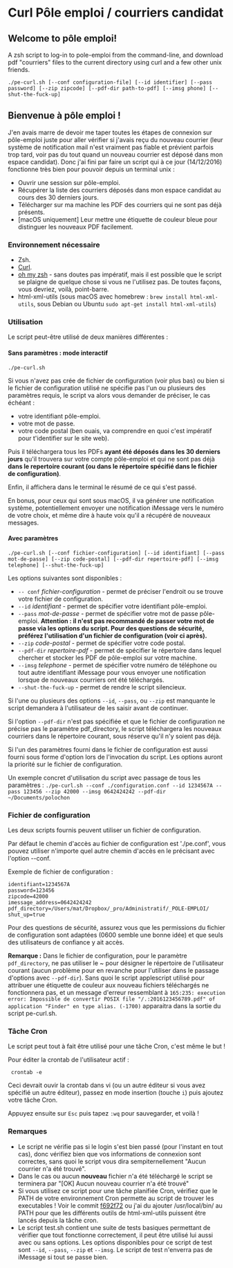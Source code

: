 # Curl Pôle emploi / courriers candidat

## Welcome to pôle emploi!
A zsh script to log-in to pole-emploi from the command-line, and download pdf "courriers" files to the current directory using curl and a few other unix friends.

`./pe-curl.sh [--conf configuration-file] [--id identifier] [--pass password] [--zip zipcode] [--pdf-dir path-to-pdf] [--imsg phone] [--shut-the-fuck-up]`

## Bienvenue à pôle emploi !
J'en avais marre de devoir me taper toutes les étapes de connexion sur pôle-emploi juste pour aller vérifier si j'avais reçu du nouveau courrier (leur système de notification mail n'est vraiment pas fiable et prévient parfois trop tard, voir pas du tout quand un nouveau courrier est déposé dans mon espace candidat).
Donc j'ai fini par faire un script qui à ce jour (14/12/2016) fonctionne très bien pour pouvoir depuis un terminal unix :
- Ouvrir une session sur pôle-emploi.
- Récupérer la liste des courriers déposés dans mon espace candidat au cours des 30 derniers jours.
- Télécharger sur ma machine les PDF des courriers qui ne sont pas déjà présents.
- [macOS uniquement] Leur mettre une étiquette de couleur bleue pour distinguer les nouveaux PDF facilement.

### Environnement nécessaire
- Zsh.
- [Curl](https://curl.haxx.se).
- [oh my zsh](http://ohmyz.sh/) - sans doutes pas impératif, mais il est possible que le script se plaigne de quelque chose si vous ne l'utilisez pas. De toutes façons, vous devriez, voilà, point-barre.
- html-xml-utils (sous macOS avec homebrew : `brew install html-xml-utils`, sous Debian ou Ubuntu `sudo apt-get install html-xml-utils`)

### Utilisation
Le script peut-être utilisé de deux manières différentes :

#### Sans paramètres : mode interactif
`./pe-curl.sh`

Si vous n'avez pas crée de fichier de configuration (voir plus bas) ou bien si le fichier de configuration utilisé ne spécifie pas l'un ou plusieurs des paramètres requis, le script va alors vous demander de préciser, le cas échéant :
- votre identifiant pôle-emploi.
- votre mot de passe.
- votre code postal (ben ouais, va comprendre en quoi c'est impératif pour t'identifier sur le site web).

Puis il téléchargera tous les PDFs **ayant été déposés dans les 30 derniers jours** qu'il trouvera sur votre compte pôle-emploi et qui ne sont pas déjà **dans le repertoire courant (ou dans le répertoire spécifié dans le fichier de configuration)**.

Enfin, il affichera dans le terminal le résumé de ce qui s'est passé.

En bonus, pour ceux qui sont sous macOS, il va générer une notification système, potentiellement envoyer une notification iMessage vers le numéro de votre choix, et même dire à haute voix qu'il a récupéré de nouveaux messages.

#### Avec paramètres
`./pe-curl.sh [--conf fichier-configuration] [--id identifiant] [--pass mot-de-passe] [--zip code-postal] [--pdf-dir repertoire-pdf] [--imsg telephone] [--shut-the-fuck-up]`

Les options suivantes sont disponibles :
- `-- conf` _fichier-configuration_ - permet de préciser l'endroit ou se trouve votre fichier de configuration.
- `--id` _identifiant_ - permet de spécifier votre identifiant pôle-emploi.
- `--pass` _mot-de-passe_ - permet de spécifier votre mot de passe pôle-emploi. **Attention : il n'est pas recommandé de passer votre mot de passe via les options du script. Pour des questions de sécurité, préférez l'utilisation d'un fichier de configuration (voir ci après).**
- `--zip` _code-postal_ - permet de spécifier votre code postal.
- `--pdf-dir` _repertoire-pdf_ - permet de spécifier le répertoire dans lequel chercher et stocker les PDF de pôle-emploi sur votre machine.
- `--imsg` _telephone_ - permet de spécifier votre numéro de téléphone ou tout autre identifiant iMessage pour vous envoyer une notification lorsque de nouveaux courriers ont été téléchargés.
- `--shut-the-fuck-up` - permet de rendre le script silencieux.

Si l'une ou plusieurs des options `--id`, `--pass`, ou `--zip` est manquante le script demandera à l'utilisateur de les saisir avant de continuer.

Si l'option `--pdf-dir` n'est pas spécifiée et que le fichier de configuration ne précise pas le paramètre pdf_directory, le script téléchargera les nouveaux courriers dans le répertoire courant, sous réserve qu'il n'y soient pas déjà.

Si l'un des paramètres fourni dans le fichier de configuration est aussi fourni sous forme d'option lors de l'invocation du script. Les options auront la priorité sur le fichier de configuration.

Un exemple concret d'utilisation du script avec passage de tous les paramètres :
`./pe-curl.sh --conf ./configuration.conf --id 1234567A --pass 123456 --zip 42000 --imsg 0642424242 --pdf-dir ~/Documents/polochon`

### Fichier de configuration
Les deux scripts fournis peuvent utiliser un fichier de configuration.

Par défaut le chemin d'accès au fichier de configuration est './pe.conf', vous pouvez utiliser n'importe quel autre chemin d'accès en le précisant avec l'option --conf.

Exemple de fichier de configuration :

```
identifiant=1234567A
password=123456
zipcode=42000
imessage_address=0642424242
pdf_directory=/Users/mat/Dropbox/_pro/Administratif/_POLE-EMPLOI/
shut_up=true
```

Pour des questions de sécurité, assurez vous que les permissions du fichier de configuration sont adaptées (0600 semble une bonne idée) et que seuls des utilisateurs de confiance y ait accès.

**Remarque :** Dans le fichier de configuration, pour le paramètre `pdf_directory`, ne pas utiliser le ~ pour désigner le répertoire de l'utilisateur courant (aucun problème pour en revanche pour l'utiliser dans le passage d'options avec `--pdf-dir`). Sans quoi le script applescript utilisé pour attribuer une étiquette de couleur aux nouveau fichiers téléchargés ne fonctionnera pas, et un message d'erreur ressemblant à `165:235: execution error: Impossible de convertir POSIX file "/.:2016123456789.pdf" of application "Finder" en type alias. (-1700)` apparaitra dans la sortie du script pe-curl.sh.

### Tâche Cron
Le script peut tout à fait être utilisé pour une tâche Cron, c'est même le but !

Pour éditer la crontab de l'utilisateur actif :
```shell
 crontab -e
```
Ceci devrait ouvir la crontab dans vi (ou un autre éditeur si vous avez spécifié un autre éditeur), passez en mode insertion (touche `i`) puis ajoutez votre tâche Cron.

Appuyez ensuite sur `Esc` puis tapez `:wq` pour sauvegarder, et voilà !

### Remarques
- Le script ne vérifie pas si le login s'est bien passé (pour l'instant en tout cas), donc vérifiez bien que vos informations de connexion sont correctes, sans quoi le script vous dira sempiternellement "Aucun courrier n'a été trouvé".
- Dans le cas ou aucun **nouveau** fichier n'a été téléchargé le script se terminera par "[OK] Aucun nouveau courrier n'a été trouvé"
- Si vous utilisez ce script pour une tâche planifiée Cron, vérifiez que le PATH de votre environnement Cron permette au script de trouver les executables ! Voir le commit [f692f72](https://github.com/daformat/curl-pole-emploi-courriers-candidat/commit/f692f728e7ade219893b4692421118f878b4df8c) ou j'ai du ajouter /usr/local/bin/ au PATH pour que les différents outils de html-xml-utils puissent être lancés depuis la tâche cron.
- Le script test.sh contient une suite de tests basiques permettant de vérifier que tout fonctionne correctement, il peut être utilisé lui aussi avec ou sans options. Les options disponibles pour ce script de test sont `--id`, `--pass`, `--zip` et `--imsg`. Le script de test n'enverra pas de iMessage si tout se passe bien.
